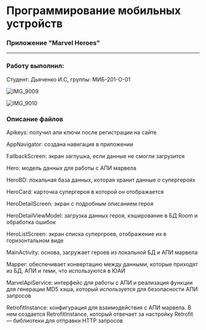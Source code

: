 # Программирование мобильных устройств

### Приложение "Marvel Heroes"
----
### Работу выполнил:
Студент: Дьяченко И.С, группы: МИБ-201-О-01

![IMG_9009](https://github.com/user-attachments/assets/900e48b6-4fae-45f0-a33a-78204588ba91)

![IMG_9010](https://github.com/user-attachments/assets/db0299a8-84ca-44da-bcbf-4e9841e541f4)

### Описание файлов

Apikeys: получил апи ключи после регистрации на сайте

AppNavigator: создана навигация в приложении

FallbackScreen: экран заглушка, если данные не смогли загрузится

Hero: модель данных для работы с АПИ марвела

HeroBD: локальная база данных, которая хранит данные о супергероях

HeroCard: карточка супергероя в которой он отображается

HeroDetailScreen: экран с подробным описанием героя

HeroDetailViewModel: загрузка данных героя, кэширование в БД Room и обработка ошибок

HeroListScreen: экран списка супергроев, отображение их в горизонтальном виде

MainActivity: основа, загружает героев из локальной БД и АПИ марвела

Mapper: обеспечивает конвертацию между данными, которые приходят из БД, АПИ и теми, что используются в ЮАЙ

MarvelApiService: интерфейс для работы с АПИ и реализация функции для генерации MD5 хэша, который используется для безопасности АПИ запросов

RetrofitInstance: конфигурация для взаимодействия с АПИ марвела. В нем создается RetrofitInstance, который отвечает за настройку Retrofit — библиотеки для отправки HTTP запросов

